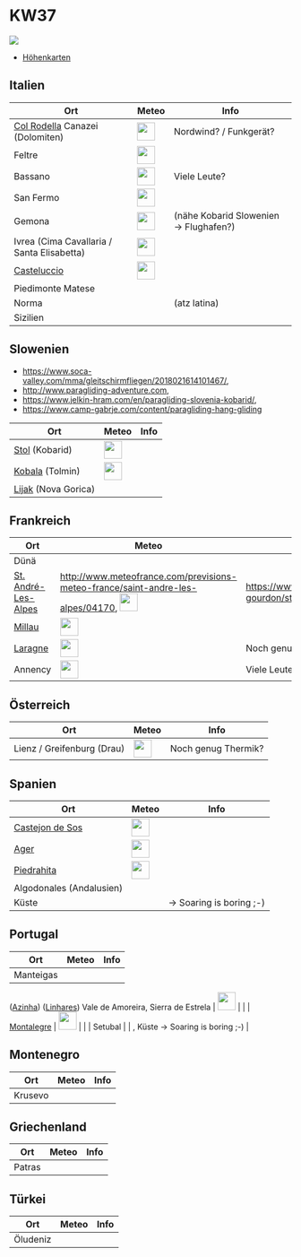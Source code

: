 # KW37
![](https://qph.fs.quoracdn.net/main-qimg-99b226557db5624c9a3236052b7032db)

* [Höhenkarten](http://www1.wetter3.de/animation.html)

## Italien
| Ort | Meteo | Info |
| --- | --- | --- |
| [Col Rodella](http://www.paragliding365.com/index-p-flightarea_details_383.html) Canazei (Dolomiten) | [<img src="https://static.meteoblue.com/website/images/picto/04_day.svg" height="32">](https://www.meteoblue.com/de/wetter/vorhersage/14-tage/canazei_italien_3180883) | Nordwind? / Funkgerät? | 
| Feltre | [<img src="https://static.meteoblue.com/website/images/picto/04_day.svg" height="32">](https://www.meteoblue.com/de/wetter/vorhersage/14-tage/feltre_italien_3177120) | |
| Bassano | [<img src="https://static.meteoblue.com/website/images/picto/04_day.svg" height="32">](https://www.meteoblue.com/de/wetter/vorhersage/14-tage/bassano-del-grappa_italien_3182297) | Viele Leute? |
| San Fermo | [<img src="https://static.meteoblue.com/website/images/picto/04_day.svg" height="32">](https://www.meteoblue.com/de/wetter/vorhersage/14-tage/bergamo_italien_3182164) | |
| Gemona | [<img src="https://static.meteoblue.com/website/images/picto/04_day.svg" height="32">](https://www.meteoblue.com/de/wetter/vorhersage/14-tage/gemona_italien_3176234) | (nähe Kobarid Slowenien -> Flughafen?) |
| Ivrea (Cima Cavallaria / Santa Elisabetta) | [<img src="https://static.meteoblue.com/website/images/picto/04_day.svg" height="32">](https://www.meteoblue.com/de/wetter/vorhersage/14-tage/ivrea_italien_3175384) | |
| [Casteluccio](http://www.paragliding365.com/index-p-flightarea_details_325.html) | [<img src="https://static.meteoblue.com/website/images/picto/04_day.svg" height="32">](https://www.meteoblue.com/de/wetter/vorhersage/14-tage/castelluccio_italien_3179567) |  |
| Piedimonte Matese | | |
| Norma | | (atz latina) |
| Sizilien | | |

## Slowenien
* https://www.soca-valley.com/mma/gleitschirmfliegen/2018021614101467/, 
* http://www.paragliding-adventure.com, 
* https://www.jelkin-hram.com/en/paragliding-slovenia-kobarid/, 
* https://www.camp-gabrje.com/content/paragliding-hang-gliding 

| Ort | Meteo | Info |
| --- | --- | --- |
| [Stol](http://www.paragliding365.com/index-p-flightarea_details_5141.html) (Kobarid) | [<img src="https://static.meteoblue.com/website/images/picto/04_day.svg" height="32">](https://www.meteoblue.com/de/wetter/vorhersage/14-tage/kobarid_slowenien_3197983) |  |
| [Kobala](http://www.paragliding365.com/index-p-flightarea_details_4613.html)  (Tolmin) | [<img src="https://static.meteoblue.com/website/images/picto/04_day.svg" height="32">](https://www.meteoblue.com/de/wetter/vorhersage/14-tage/tolmin_slowenien_3189038) |  |
| [Lijak](http://www.paragliding365.com/index-p-flightarea_details_5101.html) (Nova Gorica) | |  | 

## Frankreich
| Ort | Meteo | Info |
| --- | --- | --- |
| Dünä | | |
| [St. André-Les-Alpes](http://www.paragliding365.com/index-p-flightarea_details_4730.html) | http://www.meteofrance.com/previsions-meteo-france/saint-andre-les-alpes/04170, [<img src="https://static.meteoblue.com/website/images/picto/04_day.svg" height="32">](https://www.meteoblue.com/de/wetter/vorhersage/14-tage/saint-andr%C3%A9-les-alpes_frankreich_2981717) | https://www.flyozone.com/paragliders/de/infozone/fly-gourdon/st-andre-les-alpes/ |
| [Millau](http://www.paragliding365.com/index-p-flightarea_details_650.html) | [<img src="https://static.meteoblue.com/website/images/picto/04_day.svg" height="32">](https://www.meteoblue.com/de/wetter/vorhersage/14-tage/millau_frankreich_2993875) | |
| [Laragne](http://www.paragliding365.com/index-p-flightarea_details_595.html) | [<img src="https://static.meteoblue.com/website/images/picto/04_day.svg" height="32">](https://www.meteoblue.com/de/wetter/vorhersage/14-tage/laragne-mont%C3%A9glin_frankreich_3007082) | Noch genug Thermik? |
| Annency | [<img src="https://static.meteoblue.com/website/images/picto/04_day.svg" height="32">](https://www.meteoblue.com/de/wetter/vorhersage/14-tage/annecy_frankreich_3037543) | Viele Leute? Genug Thermik? |

## Österreich
| Ort | Meteo | Info |
| --- | --- | --- |
| Lienz / Greifenburg (Drau) | [<img src="https://static.meteoblue.com/website/images/picto/04_day.svg" height="32">](https://www.meteoblue.com/de/wetter/vorhersage/14-tage/greifenburg_%C3%96sterreich_2778048) | Noch genug Thermik? |

## Spanien
| Ort | Meteo | Info |
| --- | --- | --- |
| [Castejon de Sos](http://www.paragliding365.com/index-p-flightarea_details_513.html) | [<img src="https://static.meteoblue.com/website/images/picto/04_day.svg" height="32">](https://www.meteoblue.com/de/wetter/vorhersage/14-tage/castej%C3%B3n-de-sos_spanien_3125939) |
| [Ager](http://www.paragliding365.com/index-p-flightarea_details_6407.html) | [<img src="https://static.meteoblue.com/website/images/picto/04_day.svg" height="32">](https://www.meteoblue.com/de/wetter/vorhersage/14-tage/%C3%80ger_spanien_3130920) | |
| [Piedrahita](http://www.paragliding365.com/index-p-flightarea_details_3546.html) | [<img src="https://static.meteoblue.com/website/images/picto/04_day.svg" height="32">](https://www.meteoblue.com/de/wetter/vorhersage/14-tage/piedrahita_spanien_3113594) | |
| Algodonales (Andalusien) | | |
| Küste | | -> Soaring is boring ;-) |

## Portugal
| Ort | Meteo | Info |
| --- | --- | --- |
| Manteigas 
  ([Azinha](http://www.paragliding365.com/index-p-flightarea_details_6440.html)) 
  ([Linhares](http://www.paragliding365.com/index-p-flightarea_details_550.html))
  Vale de Amoreira, Sierra de Estrela | [<img src="https://static.meteoblue.com/website/images/picto/04_day.svg" height="32">](https://www.meteoblue.com/de/wetter/vorhersage/14-tage/manteigas_portugal_2737936) | |
| [Montalegre](http://www.paragliding365.com/index-p-flightarea_details_6922.html)  | [<img src="https://static.meteoblue.com/website/images/picto/04_day.svg" height="32">](https://www.meteoblue.com/de/wetter/vorhersage/14-tage/montalegre_portugal_2737502) | |
| Setubal | | , Küste -> Soaring is boring ;-) |

## Montenegro 
| Ort | Meteo | Info |
| --- | --- | --- |
| Krusevo | | |

## Griechenland
| Ort | Meteo | Info |
| --- | --- | --- |
| Patras | | |

## Türkei
| Ort | Meteo | Info |
| --- | --- | --- |
| Öludeniz | | |
